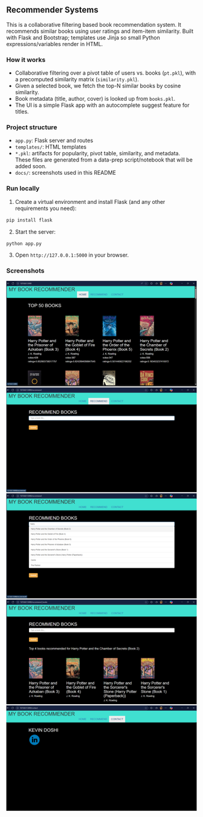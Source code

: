 ## Recommender Systems

This is a collaborative filtering based book recommendation system. It recommends similar books using user ratings and item-item similarity. Built with Flask and Bootstrap; templates use Jinja so small Python expressions/variables render in HTML.

### How it works
- Collaborative filtering over a pivot table of users vs. books (`pt.pkl`), with a precomputed similarity matrix (`similarity.pkl`).
- Given a selected book, we fetch the top-N similar books by cosine similarity.
- Book metadata (title, author, cover) is looked up from `books.pkl`.
- The UI is a simple Flask app with an autocomplete suggest feature for titles.

### Project structure
- `app.py`: Flask server and routes
- `templates/`: HTML templates
- `*.pkl`: artifacts for popularity, pivot table, similarity, and metadata. These files are generated from a data-prep script/notebook that will be added soon.
- `docs/`: screenshots used in this README 

### Run locally
1. Create a virtual environment and install Flask (and any other requirements you need):
```bash
pip install flask
```
2. Start the server:
```bash
python app.py
```
3. Open `http://127.0.0.1:5000` in your browser.

### Screenshots

![Home](<book rec system/Screenshot (1).png>)
![Recommend](<book rec system/Screenshot (2).png>)
![Autocomplete](<book rec system/Screenshot (3).png>)
![Results](<book rec system/Screenshot (4).png>)
![Contact](<book rec system/Screenshot (5).png>)


